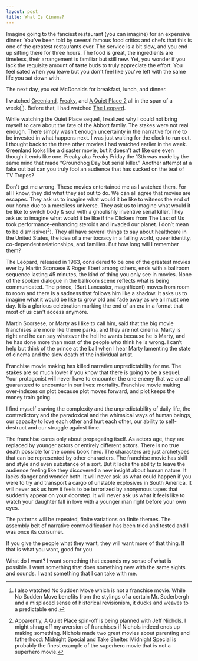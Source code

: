 ```yaml
---
layout: post
title: What Is Cinema?
---
```


Imagine going to the fanciest restaurant (you can imagine) for an expensive dinner. You've been told by several famous food critics and chefs that this is one of the greatest restaurants ever. The service is a bit slow, and you end up sitting there for three hours. The food is great, the ingredients are timeless, their arrangement is familiar but still new. Yet, you wonder if you lack the requisite amount of taste buds to truly appreciate the effort. You feel sated when you leave but you don't feel like you've left with the same life you sat down with. 

The next day, you eat McDonalds for breakfast, lunch, and dinner. 

I watched [Greenland](https://www.imdb.com/title/tt7737786/), [Freaky](https://www.imdb.com/title/tt10919380/), and [A Quiet Place 2](https://www.imdb.com/title/tt8332922/) all in the span of a week([^1]). Before that, I had watched [The Leopard](https://www.rogerebert.com/reviews/great-movie-the-leopard-1963). 

While watching the Quiet Place sequel, I realized why I could not bring myself to care about the fate of the Abbott family. The stakes were not real enough. There simply wasn't enough uncertainty in the narrative for me to be invested in what happens next. I was just waiting for the clock to run out. I thought back to the three other movies I had watched earlier in the week. Greenland looks like a disaster movie, but it doesn’t act like one even though it ends like one. Freaky aka Freaky Friday the 13th was made by the same mind that made “Groundhog Day but serial killer.” Another attempt at a fake out but can you truly fool an audience that has sucked on the teat of TV Tropes?

Don't get me wrong. These movies entertained me as I watched them. For all I know, they did what they set out to do. We can all agree that movies are escapes. They ask us to imagine what would it be like to witness the end of our home due to a merciless universe. They ask us to imagine what would it be like to switch body & soul with a ghoulishly inventive serial killer. They ask us to imagine what would it be like if the Clickers from The Last of Us took performance-enhancing steroids and invaded our planet. I don’t mean to be dismissive([^2]). They all have several things to say about healthcare in the United States, the idea of a meritocracy in a failing world, queer identity, co-dependent relationships, and families. But how long will I remember them?

The Leopard, released in 1963, considered to be one of the greatest movies ever by Martin Scorsese & Roger Ebert among others, ends with a ballroom sequence lasting 45 minutes, the kind of thing you only see in movies. None of the spoken dialogue in the ballroom scene reflects what is being communicated. The prince, (Burt Lancaster, magnificent) moves from room to room and there is a sadness that follows him like a shadow. It asks us to imagine what it would be like to grow old and fade away as we all must one day. It is a glorious celebration marking the end of an era in a format that most of us can't access anymore.

Martin Scorsese, or Marty as I like to call him, said that the big movie franchises are more like theme parks, and they are not cinema. Marty is right and he can say whatever the hell he wants because he is Marty, and he has done more than most of the people who think he is wrong. I can’t help but think of the prince at the ball when I hear Marty lamenting the state of cinema and the slow death of the individual artist.

Franchise movie making has killed narrative unpredictability for me. The stakes are so much lower if you know that there is going to be a sequel. Your protagonist will never have to encounter the one enemy that we are all guaranteed to encounter in our lives: mortality. Franchise movie making over-indexes on plot because plot moves forward, and plot keeps the money train going.

I find myself craving the complexity and the unpredictability of daily life, the contradictory and the paradoxical and the whimsical ways of human beings, our capacity to love each other and hurt each other, our ability to self-destruct and our struggle against time.

The franchise cares only about propagating itself. As actors age, they are replaced by younger actors or entirely different actors. There is no true death possible for the comic book hero. The characters are just archetypes that can be represented by other characters. The franchise movie has skill and style and even substance of a sort. But it lacks the ability to leave the audience feeling like they discovered a new insight about human nature. It lacks danger and wonder both. It will never ask us what could happen if you were to try and transport a cargo of unstable explosives in South America. It will never ask us how it feels to be terrorized by anonymous tapes that suddenly appear on your doorstep. It will never ask us what it feels like to watch your daughter fall in love with a younger man right before your own eyes.

The patterns will be repeated, finite variations on finite themes. The assembly belt of narrative commodification has been tried and tested and I was once its consumer. 

If you give the people what they want, they will want more of that thing. If that is what you want, good for you. 

What do I want? I want something that expands my sense of what is possible. I want something that does something new with the same sights and sounds. I want something that I can take with me.


[^1]: I also watched No Sudden Move which is not a franchise movie. While No Sudden Move benefits from the stylings of a certain Mr. Soderbergh and a misplaced sense of historical revisionism, it ducks and weaves to a predictable end.

[^2]: Apparently, A Quiet Place spin-off is being planned with Jeff Nichols. I might shrug off my aversion of franchises if Nichols indeed ends up making something. Nichols made two great movies about parenting and fatherhood: Midnight Special and Take Shelter. Midnight Special is probably the finest example of the superhero movie that is not a superhero movie.
